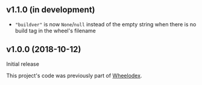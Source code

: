 v1.1.0 (in development)
-----------------------
- `"buildver"` is now `None`/`null` instead of the empty string when there is
  no build tag in the wheel's filename

v1.0.0 (2018-10-12)
-------------------
Initial release

This project's code was previously part of
[Wheelodex](https://github.com/jwodder/wheelodex).
